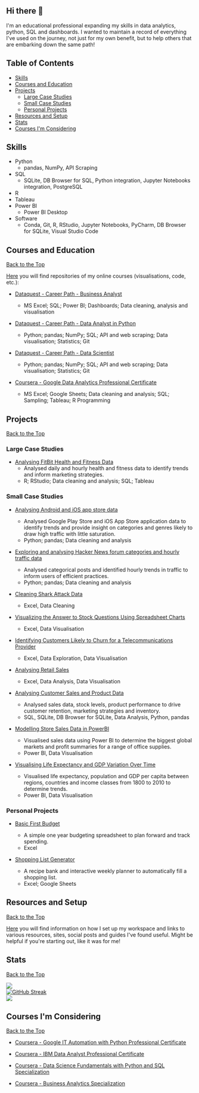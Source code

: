 ## Hi there 👋

I'm an educational professional expanding my skills in data analytics, python, SQL and dashboards. I wanted to maintain a record of everything I've used on the journey, not just for my own benefit, but to help others that are embarking down the same path!

## Table of Contents

- [Skills](#skills)
- [Courses and Education](#courses-and-education)
- [Projects](#projects)
  - [Large Case Studies](#large-case-studies)
  - [Small Case Studies](#small-case-studies)
  - [Personal Projects](#personal-projects)
- [Resources and Setup](#resources-and-setup)
- [Stats](#stats)
- [Courses I'm Considering](#courses-im-considering)

## Skills

- Python
  - pandas, NumPy, API Scraping
- SQL
  - SQLite, DB Browser for SQL, Python integration, Jupyter Notebooks integration, PostgreSQL
- R
- Tableau
- Power BI
  - Power BI Desktop
- Software
  - Conda, Git, R, RStudio, Jupyter Notebooks, PyCharm, DB Browser for SQLite, Visual Studio Code

## Courses and Education
[Back to the Top](#table-of-contents)

[Here](https://github.com/stars/oxbbar/lists/my-courses) you will find repositories of my online courses (visualisations, code, etc.):

- [Dataquest - Career Path - Business Analyst](https://github.com/oxbbar/course-business-analyst-with-power-bi)
  - MS Excel; SQL; Power BI; Dashboards; Data cleaning, analysis and visualisation

- [Dataquest - Career Path - Data Analyst in Python](https://github.com/oxbbar/course-data-analyst-in-python)
  - Python; pandas; NumPy; SQL; API and web scraping; Data visualisation; Statistics; Git

- [Dataquest - Career Path - Data Scientist](https://github.com/oxbbar/course-data-scientist)
    - Python; pandas; NumPy; SQL; API and web scraping; Data visualisation; Statistics; Git

- [Coursera - Google Data Analytics Professional Certificate](https://github.com/oxbar/course-google-data-analytics)
  - MS Excel; Google Sheets; Data cleaning and analysis; SQL; Sampling; Tableau; R Programming

## Projects
[Back to the Top](#table-of-contents)

### Large Case Studies

- [Analysing FitBit Health and Fitness Data](https://github.com/oxbbar/course-projects/tree/main/google-data-analytics-bellabeat-case-study/)
    - Analysed daily and hourly health and fitness data to identify trends and inform marketing strategies.
    - R; RStudio; Data cleaning and analysis; SQL; Tableau

### Small Case Studies

- [Analysing Android and iOS app store data](https://github.com/oxbbar/course-projects/blob/main/analysing-mobile-app-data/analysing-mobile-app-data.ipynb)
    - Analysed Google Play Store and iOS App Store application data to identify trends and provide insight on categories and genres likely to draw high traffic with little saturation.
    - Python; pandas; Data cleaning and analysis

- [Exploring and analysing Hacker News forum categories and hourly traffic data](https://github.com/oxbbar/course-projects/blob/main/exploring-hacker-news-posts/exploring-hacker-news-posts.ipynb)
    - Analysed categorical posts and identified hourly trends in traffic to inform users of efficient practices.
    - Python; pandas; Data cleaning and analysis

- [Cleaning Shark Attack Data](https://github.com/oxbbar/course-projects/tree/main/analysing-shark-data)
    - Excel, Data Cleaning

- [Visualizing the Answer to Stock Questions Using Spreadsheet Charts](https://github.com/oxbbar/course-projects/tree/main/visualizing-the-answer-to-stock-questions-using-spreadsheet-charts)
    - Excel, Data Visualisation

- [Identifying Customers Likely to Churn for a Telecommunications Provider](https://github.com/oxbbar/course-projects/tree/main/identifying-customers-likely-to-churn-for-a-telecommunications-provider)
    - Excel, Data Exploration, Data Visualisation

- [Analysing Retail Sales](https://github.com/oxbbar/course-projects/tree/main/analysing-retail-sales)
    - Excel, Data Analysis, Data Visualisation

- [Analysing Customer Sales and Product Data](https://github.com/oxbbar/course-projects/blob/main/analysing-customer-sales-and-product-data/analysing-customer-sales-and-product-data.ipynb)
    - Analysed sales data, stock levels, product performance to drive customer retention, marketing strategies and inventory.
    - SQL, SQLite, DB Browser for SQLite, Data Analysis, Python, pandas
    
- [Modelling Store Sales Data in PowerBI](https://github.com/oxbbar/course-projects/tree/main/modelling-store-sales-data-in-powerbi)
    - Visualised sales data using Power BI to determine the biggest global markets and profit summaries for a range of office supplies.
    - Power BI, Data Visualisation

- [Visualising Life Expectancy and GDP Variation Over Time](https://github.com/oxbbar/course-projects/tree/main/visualisation-of-life-expectancy-and-gdp-variation-over-time)
    - Visualised life expectancy, population and GDP per capita between regions, countries and income classes from 1800 to 2010 to determine trends.
    - Power BI, Data Visualisation
    
### Personal Projects

- [Basic First Budget](https://github.com/oxbbar/excel-first-basic-budget)
  - A simple one year budgeting spreadsheet to plan forward and track spending.
  - Excel

- [Shopping List Generator](https://github.com/oxbbar/excel-shopping-list-generator)
  - A recipe bank and interactive weekly planner to automatically fill a shopping list.
  - Excel; Google Sheets

## Resources and Setup
[Back to the Top](#table-of-contents)

[Here](https://github.com/oxbar/course-resources) you will find information on how I set up my workspace and links to various resources, sites, social posts and guides I've found useful. Might be helpful if you're starting out, like it was for me!

## Stats
[Back to the Top](#table-of-contents)

![](https://github-readme-stats.vercel.app/api?username=oxbbar&theme=flag-india&hide_border=true&include_all_commits=false&count_private=false)<br/>
[![GitHub Streak](https://streak-stats.demolab.com?user=oxbbar&border_radius=5&date_format=M%20j%5B%2C%20Y%5D&mode=weekly)](https://git.io/streak-stats)<br/>
![](https://github-readme-stats.vercel.app/api/top-langs/?username=oxbbar&theme=flag-india&hide_border=true&include_all_commits=false&count_private=false&layout=compact)
<!--[![GitHub Streak](https://streak-stats.demolab.com?user=oxbbar&theme=synthwave&border_radius=5&date_format=M%20j%5B%2C%20Y%5D&mode=weekly)](https://git.io/streak-stats)
[![Top Langs](https://github-readme-stats.vercel.app/api/top-langs/?username=oxbbar&layout=compact)](https://github.com/anuraghazra/github-readme-stats)
-->
## Courses I'm Considering
[Back to the Top](#table-of-contents)

- [Coursera - Google IT Automation with Python Professional Certificate](https://github.com/oxbar/course-google-it-automation)

- [Coursera - IBM Data Analyst Professional Certificate](https://github.com/oxbar/course-ibm-data-analyst)

- [Coursera - Data Science Fundamentals with Python and SQL Specialization](https://github.com/oxbar/course-data-science-fundamentals-python-sql)

- [Coursera - Business Analytics Specialization](https://www.coursera.org/specializations/business-analytics)

<!-- 

TO BE DONE ONE DAY

Intro (A banner one day, visitors, follow)
## About Me
## Contact Me

-->
